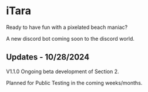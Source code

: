 # iTara
Ready to have fun with a pixelated beach maniac?

A new discord bot coming soon to the discord world.
## Updates - 10/28/2024
V1.1.0
Ongoing beta development of Section 2.

Planned for Public Testing in the coming weeks/months.

